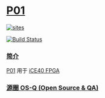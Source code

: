 ﻿# [P01](https://github.com/OS-Q/P01)

[![sites](http://182.61.61.133/link/resources/OSQ.png)](http://www.OS-Q.com)

[![Build Status](https://github.com/OS-Q/P01/workflows/CI/badge.svg)](https://github.com/OS-Q/P01/actions/workflows/CI.yml)

### [简介](https://github.com/OS-Q/P01/wiki)

[P01](https://github.com/OS-Q/P01) 用于 [iCE40 FPGA](https://github.com/sochub/FPGA)

### [源圈 OS-Q (Open Source & QA) ](http://www.OS-Q.com)
